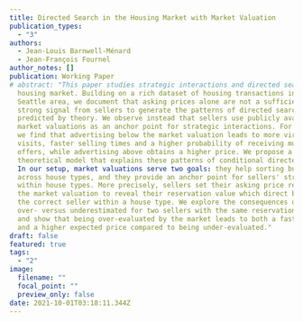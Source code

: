 ```yaml
---
title: Directed Search in the Housing Market with Market Valuation
publication_types:
  - "3"
authors:
  - Jean-Louis Barnwell-Ménard
  - Jean-François Fournel
author_notes: []
publication: Working Paper
# abstract: "This paper studies strategic interactions and directed search in the
  housing market. Building on a rich dataset of housing transactions in the
  Seattle area, we document that asking prices alone are not a sufficiently
  strong signal from sellers to generate the patterns of directed search
  predicted by theory. We observe instead that sellers use publicly available
  market valuations as an anchor point for strategic interactions. For example,
  we find that advertising below the market valuation leads to more virtual
  visits, faster selling times and a higher probability of receiving multiple
  offers, while advertising above obtains a higher price. We propose a
  theoretical model that explains these patterns of conditional directed search.
  In our setup, market valuations serve two goals: they help sorting buyers
  across house types, and they provide an anchor point for sellers' strategies
  within house types. More precisely, sellers set their asking price relative to
  the market valuation to reveal their reservation value which direct buyers to
  the correct seller within a house type. We explore the consequences of being
  over- versus underestimated for two sellers with the same reservation value
  and show that being over-evaluated by the market leads to both a faster sale
  and a higher expected price compared to being under-evaluated."
draft: false
featured: true
tags:
  - "2"
image:
  filename: ""
  focal_point: ""
  preview_only: false
date: 2021-10-01T03:18:11.344Z
---
```

